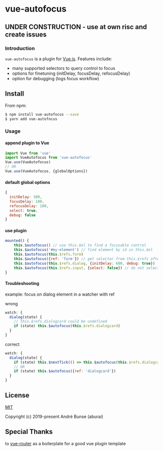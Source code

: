 # vue-autofocus

## UNDER CONSTRUCTION - use at own risc and create issues

### Introduction

`vue-autofocus` is a plugin for [Vue.js](http://vuejs.org). Features include:

- many supported selectors to query control to focus
- options for finetuning (initDelay, focusDelay, refocusDelay)
- option for debugging (logs focus workflow)

## Install

From npm:

``` sh
$ npm install vue-autofocus --save
$ yarn add vue-autofocus
```

### Usage

#### append plugin to Vue
``` js
import Vue from 'vue'
import VueAutofocus from 'vue-autofocus'
Vue.use(VueAutofocus)
// OR
Vue.use(VueAutofocus, {globalOptions})
```

#### default global options
``` js
{
  initDelay: 300,
  focusDelay: 100,
  refocusDelay: 100,
  select: true,
  debug: false
}
```

#### use plugin
``` js
mounted() {
    this.$autofocus() // use this.$el to find a focusable control
    this.$autofocus('#my-element') // find element by id in this.$el
    this.$autofocus(this.$refs.form)
    this.$autofocus({ref: 'form'}) // get selector from this.$refs after $nextTick
    this.$autofocus(this.$refs.dialog, {initDelay: 600, debug: true})
    this.$autofocus(this.$refs.input, {select: false}) // do not select input text
}
```

#### Troubleshooting
example: focus on dialog element in a watcher with ref

wrong
``` js
watch: {
  dialog(state) {
    // this.$refs.dialogcard could be undefined
    if (state) this.$autofocus(this.$refs.dialogcard)
  }
}
```
correct
``` js
watch: {
  dialog(state) {
    if (state) this.$nextTick(() => this.$autofocus(this.$refs.dialogcard))
    // OR
    if (state) this.$autofocus({ref: 'dialogcard'})
  }
}
```

## License

[MIT](http://opensource.org/licenses/MIT)

Copyright (c) 2019-present André Bunse (aburai)

## Special Thanks

to [vue-router](https://github.com/vuejs/vue-router) as a boilerplate for a good vue plugin template
